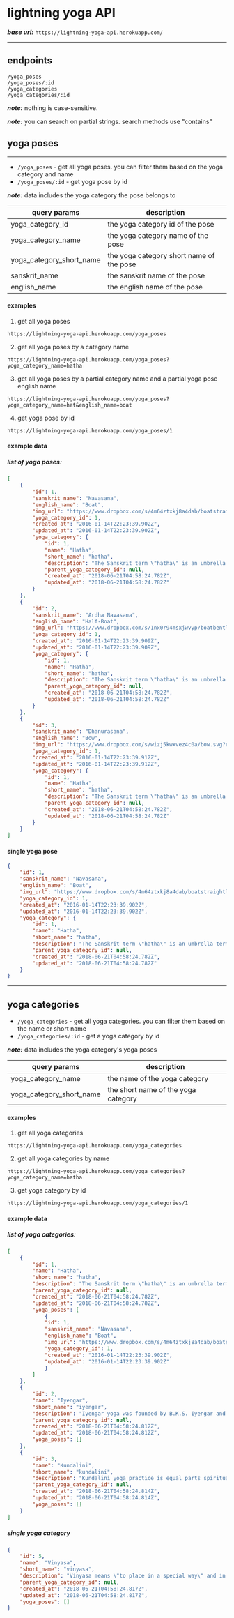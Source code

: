# lightning yoga API

_**base url:**_ `https://lightning-yoga-api.herokuapp.com/`

---

## endpoints
```                   
/yoga_poses       
/yoga_poses/:id
/yoga_categories
/yoga_categories/:id
```

_**note:**_ nothing is case-sensitive.

_**note:**_ you can search on partial strings. search methods use "contains"

## yoga poses

---

* `/yoga_poses` - get all yoga poses. you can filter them based on the yoga category and name
* `/yoga_poses/:id` - get yoga pose by id

_**note:**_ data includes the yoga category the pose belongs to

| query params  | description | 
| ------------- |-------------| 
|yoga_category_id| the yoga category id of the pose|
|yoga_category_name| the yoga category name of the pose|
|yoga_category_short_name| the yoga category short name of the pose|
|sanskrit_name| the sanskrit name of the pose|
|english_name| the english name of the pose|  


#### examples

1. get all yoga poses
```
https://lightning-yoga-api.herokuapp.com/yoga_poses
```

2. get all yoga poses by a category name
```
https://lightning-yoga-api.herokuapp.com/yoga_poses?yoga_category_name=hatha
```

3. get all yoga poses by a partial category name and a partial yoga pose english name
```
https://lightning-yoga-api.herokuapp.com/yoga_poses?yoga_category_name=hat&english_name=boat
```

4. get yoga pose by id
```
https://lightning-yoga-api.herokuapp.com/yoga_poses/1
```

#### example data

##### list of yoga poses:
```json
[
    {
        "id": 1,
        "sanskrit_name": "Navasana",
        "english_name": "Boat",
        "img_url": "https://www.dropbox.com/s/4m64ztxkj8a4dab/boatstraightlegs.svg?raw=1",
        "yoga_category_id": 1,
        "created_at": "2016-01-14T22:23:39.902Z",
        "updated_at": "2016-01-14T22:23:39.902Z",
        "yoga_category": {
            "id": 1,
            "name": "Hatha",
            "short_name": "hatha",
            "description": "The Sanskrit term \"hatha\" is an umbrella term for all physical postures of yoga. In the West, hatha yoga simply refers to all the other styles of yoga (Ashtanga, Iyengar, etc.) that are grounded in a physical practice. However, there are other branches of yoga such as kriya, raja, and karma yoga that are separate from the physical-based yoga practice. The physical-based yoga is the most popular and has numerous styles. Hatha yoga classes are best for beginners since they are usually paced slower than other yoga styles. Hatha classes today are a classic approach to breathing and exercises. If you are brand-new to yoga, hatha yoga is a great entry point to the practice.",
            "parent_yoga_category_id": null,
            "created_at": "2018-06-21T04:58:24.782Z",
            "updated_at": "2018-06-21T04:58:24.782Z"
        }
    },
    {
        "id": 2,
        "sanskrit_name": "Ardha Navasana",
        "english_name": "Half-Boat",
        "img_url": "https://www.dropbox.com/s/1nx0r94msxjwvyp/boatbentlegs.svg?raw=1",
        "yoga_category_id": 1,
        "created_at": "2016-01-14T22:23:39.909Z",
        "updated_at": "2016-01-14T22:23:39.909Z",
        "yoga_category": {
            "id": 1,
            "name": "Hatha",
            "short_name": "hatha",
            "description": "The Sanskrit term \"hatha\" is an umbrella term for all physical postures of yoga. In the West, hatha yoga simply refers to all the other styles of yoga (Ashtanga, Iyengar, etc.) that are grounded in a physical practice. However, there are other branches of yoga such as kriya, raja, and karma yoga that are separate from the physical-based yoga practice. The physical-based yoga is the most popular and has numerous styles. Hatha yoga classes are best for beginners since they are usually paced slower than other yoga styles. Hatha classes today are a classic approach to breathing and exercises. If you are brand-new to yoga, hatha yoga is a great entry point to the practice.",
            "parent_yoga_category_id": null,
            "created_at": "2018-06-21T04:58:24.782Z",
            "updated_at": "2018-06-21T04:58:24.782Z"
        }
    },
    {
        "id": 3,
        "sanskrit_name": "Dhanurasana",
        "english_name": "Bow",
        "img_url": "https://www.dropbox.com/s/wizj5kwxvez4c0a/bow.svg?raw=1",
        "yoga_category_id": 1,
        "created_at": "2016-01-14T22:23:39.912Z",
        "updated_at": "2016-01-14T22:23:39.912Z",
        "yoga_category": {
            "id": 1,
            "name": "Hatha",
            "short_name": "hatha",
            "description": "The Sanskrit term \"hatha\" is an umbrella term for all physical postures of yoga. In the West, hatha yoga simply refers to all the other styles of yoga (Ashtanga, Iyengar, etc.) that are grounded in a physical practice. However, there are other branches of yoga such as kriya, raja, and karma yoga that are separate from the physical-based yoga practice. The physical-based yoga is the most popular and has numerous styles. Hatha yoga classes are best for beginners since they are usually paced slower than other yoga styles. Hatha classes today are a classic approach to breathing and exercises. If you are brand-new to yoga, hatha yoga is a great entry point to the practice.",
            "parent_yoga_category_id": null,
            "created_at": "2018-06-21T04:58:24.782Z",
            "updated_at": "2018-06-21T04:58:24.782Z"
        }
    }
]
```

#### single yoga pose

```json 
{
    "id": 1,
    "sanskrit_name": "Navasana",
    "english_name": "Boat",
    "img_url": "https://www.dropbox.com/s/4m64ztxkj8a4dab/boatstraightlegs.svg?raw=1",
    "yoga_category_id": 1,
    "created_at": "2016-01-14T22:23:39.902Z",
    "updated_at": "2016-01-14T22:23:39.902Z",
    "yoga_category": {
        "id": 1,
        "name": "Hatha",
        "short_name": "hatha",
        "description": "The Sanskrit term \"hatha\" is an umbrella term for all physical postures of yoga. In the West, hatha yoga simply refers to all the other styles of yoga (Ashtanga, Iyengar, etc.) that are grounded in a physical practice. However, there are other branches of yoga such as kriya, raja, and karma yoga that are separate from the physical-based yoga practice. The physical-based yoga is the most popular and has numerous styles. Hatha yoga classes are best for beginners since they are usually paced slower than other yoga styles. Hatha classes today are a classic approach to breathing and exercises. If you are brand-new to yoga, hatha yoga is a great entry point to the practice.",
        "parent_yoga_category_id": null,
        "created_at": "2018-06-21T04:58:24.782Z",
        "updated_at": "2018-06-21T04:58:24.782Z"
    }
}
```

---

## yoga categories


* `/yoga_categories` - get all yoga categories. you can filter them based on the name or short name
* `/yoga_categories/:id` - get a yoga category by id

_**note:**_ data includes the yoga category's yoga poses

| query params  | description | 
| ------------- |-------------| 
|yoga_category_name| the name of the yoga category|
|yoga_category_short_name| the short name of the yoga category|

#### examples

1. get all yoga categories
```
https://lightning-yoga-api.herokuapp.com/yoga_categories
```

2. get all yoga categories by name
```
https://lightning-yoga-api.herokuapp.com/yoga_categories?yoga_category_name=hatha
```

3. get yoga category by id
```
https://lightning-yoga-api.herokuapp.com/yoga_categories/1
```

#### example data

##### list of yoga categories:

```json
[
    {
        "id": 1,
        "name": "Hatha",
        "short_name": "hatha",
        "description": "The Sanskrit term \"hatha\" is an umbrella term for all physical postures of yoga. In the West, hatha yoga simply refers to all the other styles of yoga (Ashtanga, Iyengar, etc.) that are grounded in a physical practice. However, there are other branches of yoga such as kriya, raja, and karma yoga that are separate from the physical-based yoga practice. The physical-based yoga is the most popular and has numerous styles. Hatha yoga classes are best for beginners since they are usually paced slower than other yoga styles. Hatha classes today are a classic approach to breathing and exercises. If you are brand-new to yoga, hatha yoga is a great entry point to the practice.",
        "parent_yoga_category_id": null,
        "created_at": "2018-06-21T04:58:24.782Z",
        "updated_at": "2018-06-21T04:58:24.782Z",
        "yoga_poses": [
            {
            "id": 1,
            "sanskrit_name": "Navasana",
            "english_name": "Boat",
            "img_url": "https://www.dropbox.com/s/4m64ztxkj8a4dab/boatstraightlegs.svg?raw=1",
            "yoga_category_id": 1,
            "created_at": "2016-01-14T22:23:39.902Z",
            "updated_at": "2016-01-14T22:23:39.902Z"
            }
        ]
    },
    {
        "id": 2,
        "name": "Iyengar",
        "short_name": "iyengar",
        "description": "Iyengar yoga was founded by B.K.S. Iyengar and focuses on alignment as well as detailed and precise movements. In an Iyengar class, students perform a variety of postures while controlling the breath. Generally, poses are held for a long time while adjusting the minutiae of the pose. Iyengar relies heavily on props to help students perfect their form and go deeper into poses in a safe manner. Although you won’t jump around, you will definitely get a workout and feel incredibly open and relaxed after an Iyengar class. This style is really great for people with injuries who need to work slowly and methodically.",
        "parent_yoga_category_id": null,
        "created_at": "2018-06-21T04:58:24.812Z",
        "updated_at": "2018-06-21T04:58:24.812Z",
        "yoga_poses": []
    },
    {
        "id": 3,
        "name": "Kundalini",
        "short_name": "kundalini",
        "description": "Kundalini yoga practice is equal parts spiritual and physical. This style is all about releasing the kundalini energy in your body said to be trapped, or coiled, in the lower spine. These classes really work your core and breathing with fast-moving, invigorating postures and breath exercises. These classes are pretty intense and can involve chanting, mantra, and meditation.",
        "parent_yoga_category_id": null,
        "created_at": "2018-06-21T04:58:24.814Z",
        "updated_at": "2018-06-21T04:58:24.814Z",
        "yoga_poses": []
    }
]
```

##### single yoga category

```json
{
    "id": 5,
    "name": "Vinyasa",
    "short_name": "vinyasa",
    "description": "Vinyasa means \"to place in a special way\" and in this case yoga postures. Vinyasa is the most athletic yoga style. Vinyasa was adapted from Ashtanga yoga in the 1980s. In Vinyasa classes, the movement is coordinated with your breath and movement to flow from one pose to another. Many types of yoga can also be considered Vinyasa flows such as Ashtanga, power yoga, and prana. Vinyasa styles can vary depending on the teacher, and there can be many different types of poses in different sequences. I personally teach an alignment-based style of vinyasa and choreograph new flows every time, but I also like to hold some of the poses a bit longer after warming up.",
    "parent_yoga_category_id": null,
    "created_at": "2018-06-21T04:58:24.817Z",
    "updated_at": "2018-06-21T04:58:24.817Z",
    "yoga_poses": []
}

```